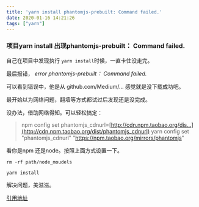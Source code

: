 ```yaml
---
title: 'yarn install phantomjs-prebuilt: Command failed.'
date: 2020-01-16 14:21:26
tags: ["yarn"]
---
```


### 项目yarn install 出现phantomjs-prebuilt： Command failed.

自己在项目中发现执行 `yarn install`时候，一直卡住没走完。

最后报错， *error phantomjs-prebuilt： Command failed.*

可以看到错误中，他是从 github.com/Medium/...   感觉就是没下载成功吧。

最开始以为网络问题，翻墙等方式都试过后发现还是没完成。

没办法，借助网络得知。可以轻松搞定：



> npm config set phantomjs_cdnurl=[http://cdn.npm.taobao.org/dis...](http://cdn.npm.taobao.org/dist/phantomjs_cdnurl)
> yarn config set "phantomjs_cdnurl" "https://npm.taobao.org/mirrors/phantomjs"



看你是npm 还是node。按照上面方式设置一下。

`rm -rf path/node_moudels`

`yarn install`

解决问题，美滋滋。



[引用地址](https://segmentfault.com/q/1010000010278132)